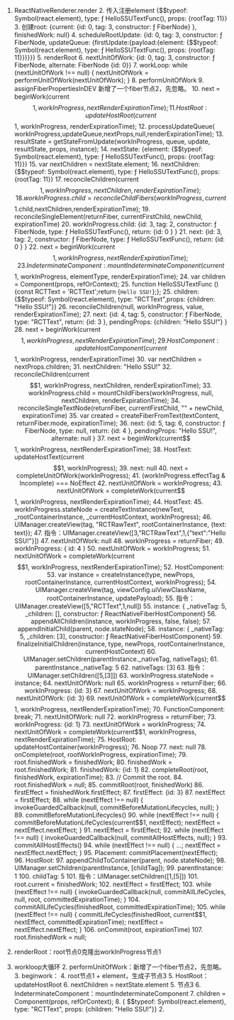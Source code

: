 1. ReactNativeRenderer.render
	2. 传入注册element {$$typeof: Symbol(react.element), type: ƒ HelloSSUTextFunc(), props: {rootTag: 11}}
	3. 创建root: {current: {id: 0, tag: 3, constructor: ƒ FiberNode} }, finishedWork: null}
	4. scheduleRootUpdate: {id: 0, tag: 3, constructor: ƒ FiberNode, updateQueue: {firstUpdate:{payload:{element: {$$typeof: Symbol(react.element), type: ƒ HelloSSUTextFunc(), props: {rootTag: 11}}}}}}
		5. renderRoot
			6. nextUnitOfWork: {id: 0, tag: 3, constructor: ƒ FiberNode, alternate: FiberNode {id: 0}}
			7. workLoop: while (nextUnitOfWork !== null) { nextUnitOfWork = performUnitOfWork(nextUnitOfWork); }
				8. performUnitOfWork
					9. assignFiberPropertiesInDEV 新增了一个fiber节点2，先忽略。
					10. next = beginWork(current$$1, workInProgress, nextRenderExpirationTime);
						11. HostRoot: updateHostRoot(current$$1, workInProgress, renderExpirationTime);
							12. processUpdateQueue( workInProgress,updateQueue,nextProps,null,renderExpirationTime);
								13. resultState = getStateFromUpdate(workInProgress, queue, update, resultState, props, instance);
							14. nextState: {element: {$$typeof: Symbol(react.element), type: ƒ HelloSSUTextFunc(), props: {rootTag: 11}}}
							15. var nextChildren = nextState.element;
								16. nextChildren: {$$typeof: Symbol(react.element), type: ƒ HelloSSUTextFunc(), props: {rootTag: 11}}
							17. reconcileChildren(current$$1, workInProgress, nextChildren, renderExpirationTime);
								18. workInProgress.child = reconcileChildFibers(workInProgress,current$$1.child,nextChildren,renderExpirationTime);
									19. reconcileSingleElement(returnFiber, currentFirstChild, newChild, expirationTime)
									20. workInProgress.child: {id: 3, tag: 2, constructor: ƒ FiberNode, type: ƒ HelloSSUTextFunc(), return: {id: 0 } }
					21. next: {id: 3, tag: 2, constructor: ƒ FiberNode, type: ƒ HelloSSUTextFunc(), return: {id: 0 } }
					22. next = beginWork(current$$1, workInProgress, nextRenderExpirationTime);
						23. IndeterminateComponent: mountIndeterminateComponent(current$$1, workInProgress, elementType, renderExpirationTime);
							24. var children = Component(props, refOrContext);
								25. function HelloSSUTextFunc () {const RCTText = 'RCTText';return <RCTText>{`Hello SSU!`}</RCTText>;};
							25. children: {$$typeof: Symbol(react.element), type: "RCTText",props: {children: "Hello SSU!"}}
							26. reconcileChildren(null, workInProgress, value, renderExpirationTime);
					27. next: {id: 4, tag: 5, constructor: ƒ FiberNode, type: "RCTText", return: {id: 3 }, pendingProps: {children: "Hello SSU!"} }
					28. next = beginWork(current$$1, workInProgress, nextRenderExpirationTime);
						29. HostComponent: updateHostComponent(current$$1, workInProgress, renderExpirationTime)
						30. var nextChildren = nextProps.children;
						31. nextChildren: "Hello SSU!"
						32. reconcileChildren(current$$1, workInProgress, nextChildren, renderExpirationTime);
							33. workInProgress.child = mountChildFibers(workInProgress, null, nextChildren, renderExpirationTime);
								34. reconcileSingleTextNode(returnFiber, currentFirstChild, "" + newChild, expirationTime)
									35. var created = createFiberFromText(textContent, returnFiber.mode, expirationTime);
					36. next: {id: 5, tag: 6, constructor: ƒ FiberNode, type: null, return: {id: 4 }, pendingProps: "Hello SSU!", alternate: null }
					37. next = beginWork(current$$1, workInProgress, nextRenderExpirationTime);
						38. HostText: updateHostText(current$$1, workInProgress);
					39. next: null
					40. next = completeUnitOfWork(workInProgress);
						41. (workInProgress.effectTag & Incomplete) === NoEffect
						42. nextUnitOfWork = workInProgress;
						43. nextUnitOfWork = completeWork(current$$1, workInProgress, nextRenderExpirationTime);
							44. HostText:
								45. workInProgress.stateNode = createTextInstance(newText, _rootContainerInstance,  _currentHostContext, workInProgress);
									46. UIManager.createView(tag, "RCTRawText", rootContainerInstance, {text: text});
										47. 指令：UIManager.createView([3,"RCTRawText",1,{"text":"Hello SSU!"}])
						47. nextUnitOfWork: null
						48. workInProgress = returnFiber;
						49. workInProgress: { id: 4 }
						50. nextUnitOfWork = workInProgress;
						51. nextUnitOfWork = completeWork(current$$1, workInProgress, nextRenderExpirationTime);
							52. HostComponent:
								53. var instance = createInstance(type, newProps, rootContainerInstance, currentHostContext, workInProgress);
								54. UIManager.createView(tag, viewConfig.uiViewClassName, rootContainerInstance, updatePayload);
									55. 指令：UIManager.createView([5,"RCTText",1,null])
								55. instance: { _nativeTag: 5, _children: [], constructor: ƒ ReactNativeFiberHostComponent}
								56. appendAllChildren(instance, workInProgress, false, false);
									57. appendInitialChild(parent, node.stateNode);
									58. instance: { _nativeTag: 5, _children: [3], constructor: ƒ ReactNativeFiberHostComponent}
								59. finalizeInitialChildren(instance, type, newProps, rootContainerInstance, currentHostContext)
									60. UIManager.setChildren(parentInstance._nativeTag, nativeTags);
										61. parentInstance._nativeTag: 5
										62. nativeTags: [3]
										63. 指令：UIManager.setChildren([5,[3]])
								63. workInProgress.stateNode = instance;
						64. nextUnitOfWork: null
						65. workInProgress = returnFiber;
						66. workInProgress: {id: 3}
						67. nextUnitOfWork = workInProgress;
						68. nextUnitOfWork: {id: 3}
						69. nextUnitOfWork = completeWork(current$$1, workInProgress, nextRenderExpirationTime);
							70. FunctionComponent: break;
						71. nextUnitOfWork: null
						72. workInProgress = returnFiber;
						73. workInProgress: {id: 1}
						73. nextUnitOfWork = workInProgress;
						74. nextUnitOfWork = completeWork(current$$1, workInProgress, nextRenderExpirationTime);
							75. HostRoot: updateHostContainer(workInProgress);
								76. Noop
					77. next: null
	78. onComplete(root, rootWorkInProgress, expirationTime);
		79. root.finishedWork = finishedWork;
	80. finishedWork = root.finishedWork;
	81. finishedWork: {id: 1}
	82. completeRoot(root, finishedWork, expirationTime);
		83. // Commit the root.
		84. root.finishedWork = null;
		85. commitRoot(root, finishedWork)
			86. firstEffect = finishedWork.firstEffect;
			87. firstEffect: {id: 3}
			87. nextEffect = firstEffect;
			88. while (nextEffect !== null) { invokeGuardedCallback(null, commitBeforeMutationLifecycles, null); }
				89. commitBeforeMutationLifecycles()
					90. while (nextEffect !== null) { commitBeforeMutationLifeCycles(current$$1, nextEffect); nextEffect = nextEffect.nextEffect; }
			91. nextEffect = firstEffect;
			92. while (nextEffect !== null) { invokeGuardedCallback(null, commitAllHostEffects, null); }
				93. commitAllHostEffects()
					94. while (nextEffect !== null) { ...; nextEffect = nextEffect.nextEffect; }
						95. Placement: commitPlacement(nextEffect);
							96. HostRoot:
								97. appendChildToContainer(parent, node.stateNode);
									98. UIManager.setChildren(parentInstance, [childTag]);
										99. parentInstance: 1
										100. childTag: 5
										101. 指令：UIManager.setChildren([1,[5]])
			101. root.current = finishedWork;
			102. nextEffect = firstEffect;
			103. while (nextEffect !== null) { invokeGuardedCallback(null, commitAllLifeCycles, null, root, committedExpirationTime); }
				104. commitAllLifeCycles(finishedRoot, committedExpirationTime);
					105. while (nextEffect !== null) { commitLifeCycles(finishedRoot, current$$1, nextEffect, committedExpirationTime); nextEffect = nextEffect.nextEffect; }
			106. onCommit(root, expirationTime)
				107. root.finishedWork = null;

2. renderRoot：root节点0克隆出workInProgress节点1
2. workloop大循环
	2. performUnitOfWork：新增了一个fiber节点2，先忽略。
	3. beginwork：
		4. root节点1 + element，生成子节点3
			5. HostRoot：updateHostRoot
				6. nextChildren = nextState.element
		5. 节点3
			6. IndeterminateComponent：mountIndeterminateComponent
				7. children = Component(props, refOrContext);
				8. { $$typeof: Symbol(react.element), type: "RCTText", props: {children: "Hello SSU!"}}
		2. 